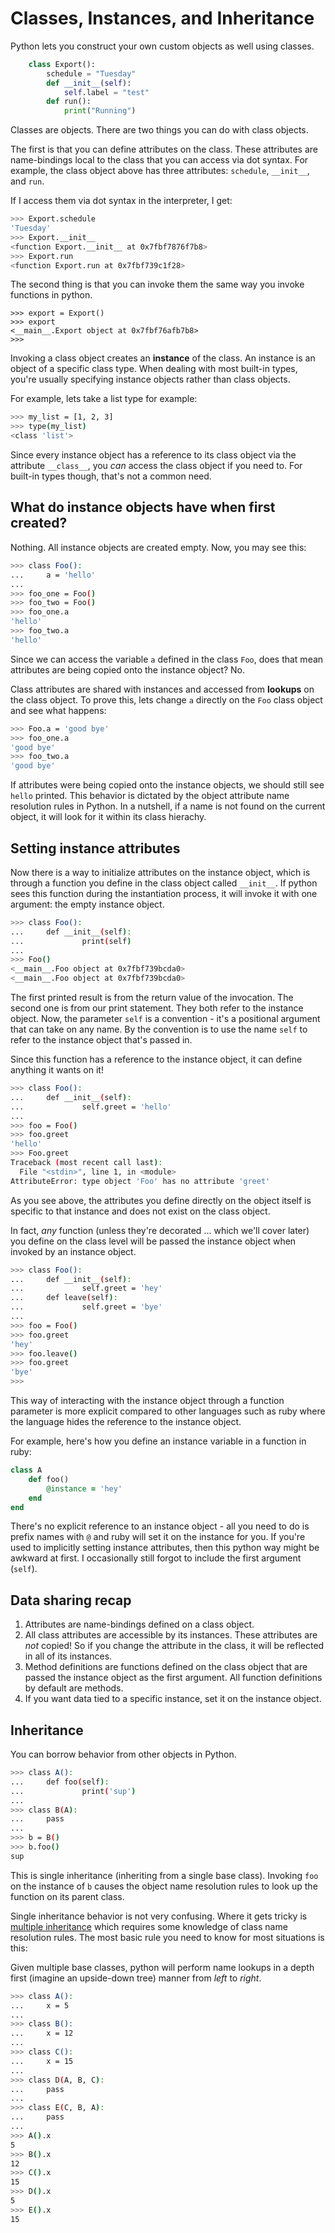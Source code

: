 # Classes, Instances, and Inheritance

Python lets you construct your own custom objects as well using classes.


```python
	class Export():
		schedule = "Tuesday"
		def __init__(self):
			self.label = "test"
		def run():
			print("Running")
```

Classes are objects. There are two things you can do with class objects.

The first is that you can define attributes on the class. These attributes are name-bindings local to the class that you can access via dot syntax. For example, the class object above has three attributes: `schedule`, `__init__`, and `run`.

If I access them via dot syntax in the interpreter, I get:

```bash
>>> Export.schedule
'Tuesday'
>>> Export.__init__
<function Export.__init__ at 0x7fbf7876f7b8>
>>> Export.run
<function Export.run at 0x7fbf739c1f28>
```

The second thing is that you can invoke them the same way you invoke functions in python.

```
>>> export = Export()
>>> export
<__main__.Export object at 0x7fbf76afb7b8>
>>>
```

Invoking a class object creates an **instance** of the class. An instance is an object of a specific class type. When dealing with most built-in types, you're usually specifying instance objects rather than class objects.

For example, lets take a list type for example:

```bash
>>> my_list = [1, 2, 3]
>>> type(my_list)
<class 'list'>
```

Since every instance object has a reference to its class object via the attribute `__class__`, you _can_ access the class object if you need to. For built-in types though, that's not a common need.


## What do instance objects have when first created?

Nothing. All instance objects are created empty. Now, you may see this:

```bash
>>> class Foo():
...     a = 'hello'
...
>>> foo_one = Foo()
>>> foo_two = Foo()
>>> foo_one.a
'hello'
>>> foo_two.a
'hello'
```

Since we can access the variable `a` defined in the class `Foo`, does that mean attributes are being copied onto the instance object? No.

Class attributes are shared with instances and accessed from **lookups** on the class object. To prove this, lets change `a` directly on the `Foo` class object and see what happens:

```bash
>>> Foo.a = 'good bye'
>>> foo_one.a
'good bye'
>>> foo_two.a
'good bye'
```

If attributes were being copied onto the instance objects, we should still see `hello` printed. This behavior is dictated by the object attribute name resolution rules in Python. In a nutshell, if a name is not found on the current object, it will look for it within its class hierachy.

## Setting instance attributes

Now there is a way to initialize attributes on the instance object, which is through a function you define in the class object called `__init__`. If python sees this function during the instantiation process, it will invoke it with one argument: the empty instance object.

```bash
>>> class Foo():
...     def __init__(self):
...             print(self)
...
>>> Foo()
<__main__.Foo object at 0x7fbf739bcda0>
<__main__.Foo object at 0x7fbf739bcda0>
```

The first printed result is from the return value of the invocation. The second one is from our print statement. They both refer to the instance object. Now, the parameter `self` is a convention - it's a positional argument that can take on any name. By the convention is to use the name `self` to refer to the instance object that's passed in.

Since this function has a reference to the instance object, it can define anything it wants on it!

```bash
>>> class Foo():
...     def __init__(self):
...             self.greet = 'hello'
...
>>> foo = Foo()
>>> foo.greet
'hello'
>>> Foo.greet
Traceback (most recent call last):
  File "<stdin>", line 1, in <module>
AttributeError: type object 'Foo' has no attribute 'greet'
```

As you see above, the attributes you define directly on the object itself is specific to that instance and does not exist on the class object.

In fact, _any_ function (unless they're decorated ... which we'll cover later) you define on the class level will be passed the instance object when invoked by an instance object.

```bash
>>> class Foo():
...     def __init__(self):
...             self.greet = 'hey'
...     def leave(self):
...             self.greet = 'bye'
...
>>> foo = Foo()
>>> foo.greet
'hey'
>>> foo.leave()
>>> foo.greet
'bye'
>>>
```

This way of interacting with the instance object through a function parameter is more explicit compared to other languages such as ruby where the language hides the reference to the instance object.

For example, here's how you define an instance variable in a function in ruby:

```ruby
class A
	def foo()
		@instance = 'hey'
	end
end
```

There's no explicit reference to an instance object - all you need to do is prefix names with `@` and ruby will set it on the instance for you. If you're used to implicitly setting instance attributes, then this python way might be awkward at first. I occasionally still forgot to include the first argument (`self`).

## Data sharing recap

1. Attributes are name-bindings defined on a class object.
2. All class attributes are accessible by its instances. These attributes are _not_ copied! So if you change the attribute in the class, it will be reflected in all of its instances.
3. Method definitions are functions defined on the class object that are passed the instance object as the first argument. All function definitions by default are methods.
4. If you want data tied to a specific instance, set it on the instance object.

## Inheritance

You can borrow behavior from other objects in Python.

```bash
>>> class A():
...     def foo(self):
...             print('sup')
...
>>> class B(A):
...     pass
...
>>> b = B()
>>> b.foo()
sup
```

This is single inheritance (inheriting from a single base class). Invoking `foo` on the instance of `b` causes the object name resolution rules to look up the function on its parent class.

Single inheritance behavior is not very confusing. Where it gets tricky is [multiple inheritance](https://www.artima.com/weblogs/viewpost.jsp?thread=236275) which requires some knowledge of class name resolution rules. The most basic rule you need to know for most situations is this:

Given multiple base classes, python will perform name lookups in a depth first (imagine an upside-down tree) manner from _left_ to _right_.

```bash
>>> class A():
...     x = 5
...
>>> class B():
...     x = 12
...
>>> class C():
...     x = 15
...
>>> class D(A, B, C):
...     pass
...
>>> class E(C, B, A):
...     pass
...
>>> A().x
5
>>> B().x
12
>>> C().x
15
>>> D().x
5
>>> E().x
15
```



